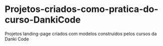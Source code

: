 # Projetos-criados-como-pratica-do-curso-DankiCode
 Projetos landing-page criados com modelos construidos pelos cursos da Danki Code

